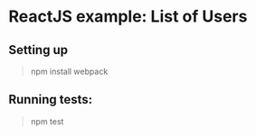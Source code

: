 # ReactJS example: List of Users

## Setting up

> npm install
> webpack

## Running tests:

> npm test

